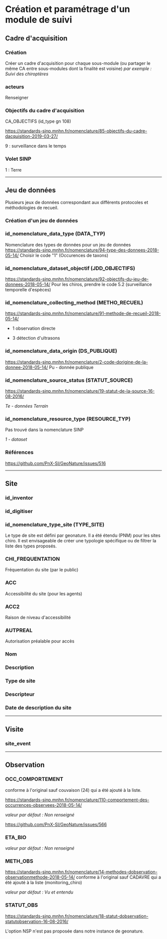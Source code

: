 # Création et paramétrage d'un module de suivi

## Cadre d'acquisition

### Création

Créer un cadre d'acquisition pour chaque sous-module (ou partager le même CA entre sous-modules dont la finalité est voisine)
_par exemple : Suivi des chiroptères_

### acteurs

Renseigner

### Objectifs du cadre d'acquisition

CA_OBJECTIFS (id_type gn 108)

https://standards-sinp.mnhn.fr/nomenclature/85-objectifs-du-cadre-dacquisition-2019-03-27/

9 : surveillance dans le temps

### Volet SINP

1 : Terre

---

## Jeu de données

Plusieurs jeux de données correspondant aux différents protocoles et méthodologies de recueil.

### Création d'un jeu de données

### id_nomenclature_data_type (DATA_TYP)

Nomenclature des types de données pour un jeu de données
https://standards-sinp.mnhn.fr/nomenclature/94-type-des-donnees-2018-05-14/
Choisir le code "1" (Occurences de taxons)

### id_nomenclature_dataset_objectif (JDD_OBJECTIFS)

https://standards-sinp.mnhn.fr/nomenclature/92-objectifs-du-jeu-de-donnees-2018-05-14/
Pour les chiros, prendre le code 5.2 (surveillance temporelle d'espèces)

### id_nomenclature_collecting_method (METHO_RECUEIL)

https://standards-sinp.mnhn.fr/nomenclature/91-methode-de-recueil-2018-05-14/

- 1 observation directe

- 3 détection d'ultrasons

### id_nomenclature_data_origin (DS_PUBLIQUE)

https://standards-sinp.mnhn.fr/nomenclature/2-code-dorigine-de-la-donnee-2018-05-14/
Pu - donnée publique

### id_nomenclature_source_status (STATUT_SOURCE)

https://standards-sinp.mnhn.fr/nomenclature/19-statut-de-la-source-16-08-2016/

_Te - données Terrain_

### id_nomenclature_resource_type (RESOURCE_TYP)

Pas trouvé dans la nomenclature SINP

_1 - dataset_

### Références

https://github.com/PnX-SI/GeoNature/issues/516

---

## Site

### id_inventor

### id_digitiser

### id_nomenclature_type_site (TYPE_SITE)

Le type de site est défini par geonature.
Il a été étendu (PNM) pour les sites chiro.
Il est envisageable de créer une typologie spécifique ou de filtrer la liste des types proposés.

### CHI_FREQUENTATION

Fréquentation du site (par le public)

### ACC

Accessibilité du site (pour les agents)

### ACC2

Raison de niveau d'accessibilité

### AUTPREAL

Autorisation préalable pour accès

### Nom

### Description

### Type de site

### Descripteur

### Date de description du site

---

## Visite

### site_event

---

## Observation

### OCC_COMPORTEMENT

conforme à l'original sauf couvaison (24) qui a été ajouté à la liste.

https://standards-sinp.mnhn.fr/nomenclature/110-comportement-des-occurrences-observees-2018-05-14/

_valeur par défaut : Non renseigné_

https://github.com/PnX-SI/GeoNature/issues/566

### ETA_BIO

_valeur par défaut : Non renseigné_

### METH_OBS

https://standards-sinp.mnhn.fr/nomenclature/14-methodes-dobservation-observationmethode-2018-05-14/
conforme à l'original sauf CADAVRE qui a été ajouté à la liste (monitoring_chiro)

_valeur par défaut : Vu et entendu_

### STATUT_OBS

https://standards-sinp.mnhn.fr/nomenclature/18-statut-dobservation-statutobservation-16-08-2016/

L'option NSP n'est pas proposée dans notre instance de geonature.
